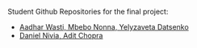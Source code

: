Student Github Repositories for the final project:

- [Aadhar Wasti, Mbebo Nonna, Yelyzaveta
Datsenko](https://github.com/lizadat/IM_in_the_world)
- [Daniel Nivia, Adit Chopra](https://github.com/danielnivia/IMintheWorld)
